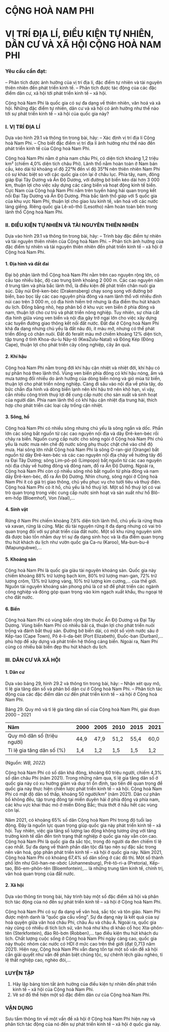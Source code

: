 # CỘNG HOÀ NAM PHI

# VỊ TRÍ ĐỊA LÍ, ĐIỀU KIỆN TỰ NHIÊN, DÂN CƯ VÀ XÃ HỘI CỘNG HOÀ NAM PHI

### Yêu cầu cần đạt:

– Phân tích được ảnh hưởng của vị trí địa lí, đặc điểm tự nhiên và tài nguyên thiên nhiên đến phát triển kinh tế.
– Phân tích được tác động của các đặc điểm dân cư, xã hội tới phát triển kinh tế – xã hội.

Cộng hoà Nam Phi là quốc gia có sự đa dạng về thiên nhiên, văn hoá và xã hội. Những đặc điểm tự nhiên, dân cư và xã hội có ảnh hưởng như thế nào tới sự phát triển kinh tế – xã hội của quốc gia này?

### I. VỊ TRÍ ĐỊA LÍ

Dựa vào hình 29.1 và thông tin trong bài, hãy:
– Xác định vị trí địa lí Cộng hoà Nam Phi.
– Cho biết đặc điểm vị trí địa lí ảnh hưởng như thế nào đến phát triển kinh tế của Cộng hoà Nam Phi.

Cộng hoà Nam Phi nằm ở phía nam châu Phi, có diện tích khoảng 1,2 triệu km² (chiếm 4,0% diện tích châu Phi). Lãnh thổ nằm hoàn toàn ở Nam bán cầu, kéo dài từ khoảng vĩ độ 22°N đến vĩ độ 35°N nên thiên nhiên Nam Phi có sự khác biệt so với các quốc gia còn lại ở châu lục.
Phía tây, nam, đông giáp Đại Tây Dương và Ấn Độ Dương, với đường bờ biển kéo dài hơn 3 000 km, thuận lợi cho việc xây dựng các cảng biển và hoạt động kinh tế biển. Cực Nam của Cộng hoà Nam Phi nằm trên tuyến hàng hải quan trọng kết nối Đại Tây Dương và Ấn Độ Dương. Phía bắc lãnh thổ giáp với 5 quốc gia của khu vực Nam Phi, thuận lợi cho giao lưu kinh tế, văn hoá với các nước láng giềng. Riêng quốc gia Lê-xô-thô (Lesotho) nằm hoàn toàn bên trong lãnh thổ Cộng hoà Nam Phi.

### II. ĐIỀU KIỆN TỰ NHIÊN VÀ TÀI NGUYÊN THIÊN NHIÊN

Dựa vào hình 29.1 và thông tin trong bài, hãy:
– Trình bày đặc điểm tự nhiên và tài nguyên thiên nhiên của Cộng hoà Nam Phi.
– Phân tích ảnh hưởng của đặc điểm tự nhiên và tài nguyên thiên nhiên đến phát triển kinh tế – xã hội ở Cộng hoà Nam Phi.

#### 1. Địa hình và đất đai

Đại bộ phận lãnh thổ Cộng hoà Nam Phi nằm trên cao nguyên rộng lớn, có cấu tạo nhiều bậc, độ cao trung bình khoảng 2 000 m. Các cao nguyên nằm ở trung tâm và phía bắc lãnh thổ, là điều kiện để phát triển chăn nuôi gia súc. Dãy núi Đrê-ken-béc (Drakensberg) chạy song song với đường bờ biển, bao bọc lấy các cao nguyên phía đông và nam lãnh thổ với nhiều đỉnh núi cao trên 3 000 m, có địa hình hiểm trở nhưng là địa điểm thu hút khách du lịch. Đồng bằng nhỏ, hẹp phân bố ở khu vực ven biển ở phía đông và nam, thuận lợi cho cư trú và phát triển nông nghiệp. Tuy nhiên, sự chia cắt địa hình giữa vùng ven biển và nội địa gây trở ngại lớn cho việc xây dựng các tuyến đường giao thông kết nối đất nước.
Đất đai ở Cộng hoà Nam Phi khá đa dạng nhưng chủ yếu là đất nâu đỏ, ít màu mỡ, nhưng có thể phát triển đồng cỏ chăn nuôi. Đất đỏ feralit màu mỡ chiếm khoảng 12% diện tích, tập trung ở tỉnh Khoa-du-lu Nây-tô (KwaZulu-Natal) và Đông Kép (Đông Cape), thuận lợi cho phát triển cây công nghiệp, cây ăn quả.

#### 2. Khí hậu

Cộng hoà Nam Phi nằm trong đới khí hậu cận nhiệt và nhiệt đới, khí hậu có sự phân hoá theo lãnh thổ. Vùng ven biển phía đông có khí hậu nóng, ẩm và mưa tương đối nhiều do ảnh hưởng của dòng biển nóng và gió mùa từ biển, thuận lợi cho phát triển nông nghiệp. Càng đi sâu vào nội địa về phía tây, do bức chắn địa hình và dòng biển lạnh nên khí hậu trở nên khô hạn, vì vậy, cần nhiều công trình thuỷ lợi để cung cấp nước cho sản xuất và sinh hoạt của người dân. Phía nam lãnh thổ có khí hậu cận nhiệt địa trung hải, thích hợp cho phát triển các loại cây trồng cận nhiệt.

#### 3. Sông, hồ

Cộng hoà Nam Phi có nhiều sông nhưng chủ yếu là sông ngắn và dốc. Phần lớn các sông bắt nguồn từ các cao nguyên nội địa và dãy Đrê-ken-béc rồi chảy ra biển. Nguồn cung cấp nước cho sông ngòi ở Cộng hoà Nam Phi chủ yếu là nước mưa nên chế độ nước sông phụ thuộc chặt chẽ vào chế độ mưa. Hai sông lớn nhất Cộng hoà Nam Phi là sông O-ran-giơ (Orange) bắt nguồn từ dãy Đrê-ken-béc và các cao nguyên nội địa chảy về hướng tây đổ ra Đại Tây Dương; sông Lim-pô-pô (Limpopo) bắt nguồn từ các cao nguyên nội địa chảy về hướng đông và đông nam, đổ ra Ấn Độ Dương. Ngoài ra, Cộng hoà Nam Phi còn có nhiều sông nhỏ bắt nguồn từ phía đông và nam dãy Đrê-ken-béc, đổ ra Ấn Độ Dương.
Nhìn chung, sông ngòi ở Cộng hoà Nam Phi ít có giá trị giao thông, chủ yếu phục vụ cho tưới tiêu và thuỷ điện.
Cộng hoà Nam Phi có ít hồ, chủ yếu là hồ thuỷ lợi. Một số hồ thuỷ lợi có vai trò quan trọng trong việc cung cấp nước sinh hoạt và sản xuất như hồ Blô-em-hốp (Bloemhof), Von (Vaal),...

#### 4. Sinh vật

Rừng ở Nam Phi chiếm khoảng 7,6% diện tích lãnh thổ, chủ yếu là rừng thưa và xavan, rừng lá cứng. Mặc dù tài nguyên rừng ít đa dạng nhưng có vai trò quan trọng đối với sự phát triển của đất nước. Một số khu rừng nguyên sinh đã được bảo tồn nhằm duy trì sự đa dạng sinh học và là địa điểm quan trọng thu hút khách du lịch như vườn quốc gia Ca-ru (Karoo), Ma-bun-bu-ê (Mapungubwe),...

#### 5. Khoáng sản

Cộng hoà Nam Phi là quốc gia giàu tài nguyên khoáng sản. Quốc gia này chiếm khoảng 88% trữ lượng bạch kim, 80% trữ lượng man-gan, 72% trữ lượng crôm, 13% trữ lượng vàng, 10% trữ lượng kim cương,... của thế giới. Nguồn tài nguyên khoáng sản phong phú là cơ sở để phát triển các ngành công nghiệp và đóng góp quan trọng vào kim ngạch xuất khẩu, thu ngoại tệ cho đất nước.

#### 6. Biển

Cộng hoà Nam Phi có vùng biển rộng lớn thuộc Ấn Độ Dương và Đại Tây Dương. Vùng biển Nam Phi có nhiều bãi cá, thuận lợi cho phát triển nuôi trồng và đánh bắt thuỷ sản. Đường bờ biển dài, có một số vịnh nước sâu ở Kếp-tao (Cape Town), Pô ê-li-da-bét (Port Elizabeth), Đuốc-ban (Durban),... phù hợp để xây dựng và phát triển hệ thống cảng biển. Ngoài ra, Nam Phi cũng có nhiều bãi biển đẹp thu hút khách du lịch.

### III. DÂN CƯ VÀ XÃ HỘI

#### 1. Dân cư

Dựa vào bảng 29, hình 29.2 và thông tin trong bài, hãy:
– Nhận xét quy mô, tỉ lệ gia tăng dân số và phân bố dân cư ở Cộng hoà Nam Phi.
– Phân tích tác động của các đặc điểm dân cư đến phát triển kinh tế – xã hội ở Cộng hoà Nam Phi.

Bảng 29. Quy mô và tỉ lệ gia tăng dân số của Cộng hoà Nam Phi, giai đoạn 2000 – 2021

| Năm | 2000 | 2005 | 2010 | 2015 | 2021 |
| :-- | :--- | :--- | :--- | :--- | :--- |
| Quy mô dân số (triệu người) | 44,9 | 47,9 | 51,2 | 55,4 | 60,0 |
| Tỉ lệ gia tăng dân số (%) | 1,4 | 1,2 | 1,5 | 1,5 | 1,2 |

(Nguồn: *WB, 2022*)

Cộng hoà Nam Phi có số dân khá đông, khoảng 60 triệu người, chiếm 4,3% số dân châu Phi (năm 2021). Trong những năm qua, tỉ lệ gia tăng dân số ở quốc gia này có xu hướng giảm và duy trì ổn định, tạo tiền đề quan trọng để quốc gia này thực hiện chiến lược phát triển kinh tế – xã hội.
Cộng hoà Nam Phi có mật độ dân số thấp, khoảng 50 người/km² (năm 2021). Dân cư phân bố không đều, tập trung đông tại miền duyên hải ở phía đông và phía nam, các khu vực khai thác mỏ ở miền Đông Bắc; thưa thớt ở hầu hết các vùng còn lại.

Năm 2021, có khoảng 65% số dân Cộng hoà Nam Phi trong độ tuổi lao động. Đây là nguồn lực quan trọng giúp quốc gia này phát triển kinh tế – xã hội. Tuy nhiên, việc gia tăng số lượng lao động không tương ứng với tăng trưởng kinh tế dẫn đến tình trạng thất nghiệp ở quốc gia này vẫn còn cao.
Cộng hoà Nam Phi là quốc gia đa sắc tộc, trong đó người da đen chiếm tỉ lệ cao nhất. Sự đa dạng về thành phần dân tộc đã tạo nên sự đặc sắc trong nền văn hoá, góp phần phát triển kinh tế – xã hội ở quốc gia này.
Năm 2021, Cộng hoà Nam Phi có khoảng 67,4% số dân sống ở các đô thị. Một số thành phố lớn như Giô-han-ne-xbơc (Johannesburg), Prê-tô-ri-a (Pretoria), Kếp-tao, Blô-em-phôn-tên (Bloemfontein),... là những trung tâm kinh tế, chính trị, văn hoá quan trọng của đất nước.

#### 2. Xã hội

Dựa vào thông tin trong bài, hãy trình bày một số đặc điểm xã hội và phân tích tác động của nó đến sự phát triển kinh tế – xã hội ở Cộng hoà Nam Phi.

Cộng hoà Nam Phi có sự đa dạng về văn hoá, sắc tộc và tôn giáo. Nam Phi được mệnh danh là “quốc gia cầu vồng”. Sự đa dạng này là kết quả của sự hoà quyện giữa văn hoá châu Phi, châu Âu và châu Á. Ngoài ra, quốc gia này cũng có nhiều di tích lịch sử, văn hoá như khu di khảo cổ học Xta-phôn-tên (Sterkfontein), đảo Rô-bơn (Robben),... tạo điều kiện thu hút khách du lịch.
Chất lượng cuộc sống ở Cộng hoà Nam Phi ngày càng cao, quốc gia này thuộc nhóm các nước có HDI ở mức cao trên thế giới (đạt 0,713 năm 2021).
Hiện nay, Cộng hoà Nam Phi vẫn đang tồn tại một số vấn đề xã hội cần giải quyết như vấn đề phân biệt chủng tộc, sự chênh lệch giàu nghèo, tỉ lệ thất nghiệp cao, nghèo đói,...

### LUYỆN TẬP

1. Hãy lập bảng tóm tắt ảnh hưởng của điều kiện tự nhiên đến phát triển kinh tế – xã hội của Cộng hoà Nam Phi.
2. Vẽ sơ đồ thể hiện một số đặc điểm dân cư của Cộng hoà Nam Phi.

### VẬN DỤNG

Sưu tầm thông tin về một vấn đề xã hội ở Cộng hoà Nam Phi hiện nay và phân tích tác động của nó đến sự phát triển kinh tế – xã hội ở quốc gia này.
